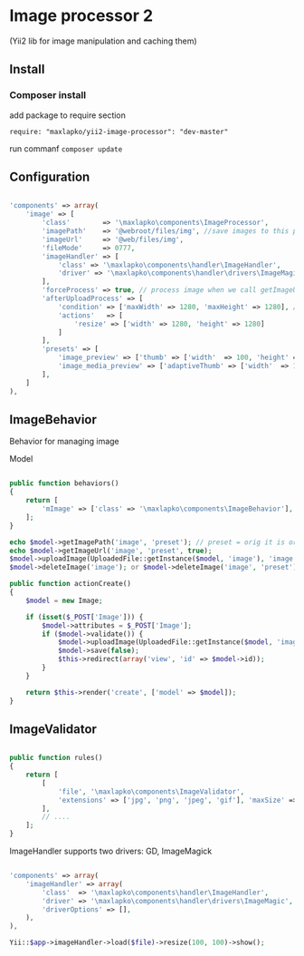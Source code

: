 Image processor 2 
=================

(Yii2 lib for image manipulation and caching them)

## Install

### Composer install

add package to require section
    
    require: "maxlapko/yii2-image-processor": "dev-master"

run commanf `composer update`


## Configuration

```php

'components' => array(
    'image' => [
        'class'        => '\maxlapko\components\ImageProcessor',
        'imagePath'    => '@webroot/files/img', //save images to this path    
        'imageUrl'     => '@web/files/img',
        'fileMode'     => 0777,
        'imageHandler' => [
            'class' => '\maxlapko\components\handler\ImageHandler',
            'driver' => '\maxlapko\components\handler\drivers\ImageMagic', // \maxlapko\components\handler\drivers\GD
        ],
        'forceProcess' => true, // process image when we call getImageUrl
        'afterUploadProcess' => [
            'condition' => ['maxWidth' => 1280, 'maxHeight' => 1280], // optional
            'actions'   => [
                'resize' => ['width' => 1280, 'height' => 1280]
            ] 
        ],
        'presets' => [
            'image_preview' => ['thumb' => ['width'  => 100, 'height' => 100]],
            'image_media_preview' => ['adaptiveThumb' => ['width'  => 175, 'height' => 175]],
        ],
    ]
),

```

## ImageBehavior

Behavior for managing image

Model

```php

public function behaviors()
{
    return [
        'mImage' => ['class' => '\maxlapko\components\ImageBehavior'],
    ];
}

echo $model->getImagePath('image', 'preset'); // preset = orig it is original file
echo $model->getImageUrl('image', 'preset', true);
$model->uploadImage(UploadedFile::getInstance($model, 'image'), 'image');
$model->deleteImage('image'); or $model->deleteImage('image', 'preset');

public function actionCreate()
{
    $model = new Image;

    if (isset($_POST['Image'])) {
        $model->attributes = $_POST['Image'];
        if ($model->validate()) {
            $model->uploadImage(UploadedFile::getInstance($model, 'image'), 'image');
            $model->save(false);
            $this->redirect(array('view', 'id' => $model->id));
        }
    }

    return $this->render('create', ['model' => $model]);
}

```

## ImageValidator

```php

public function rules()
{
    return [
        [
            'file', '\maxlapko\components\ImageValidator',
            'extensions' => ['jpg', 'png', 'jpeg', 'gif'], 'maxSize' => 5 * 1024 * 1024, 'minWidth' => 1024, 'minHeight' => 2000
        ],
        // ....
    ];
}

```

ImageHandler supports two drivers: GD, ImageMagick

```php

'components' => array(
    'imageHandler' => array(
        'class'  => '\maxlapko\components\handler\ImageHandler',
        'driver' => '\maxlapko\components\handler\drivers\ImageMagic', // DriverGD
        'driverOptions' => [],
    ),
),

Yii::$app->imageHandler->load($file)->resize(100, 100)->show();

```